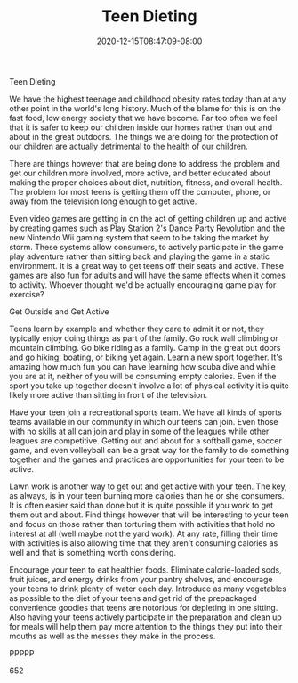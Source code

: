 ﻿---
title: "Teen Dieting"
date: 2020-12-15T08:47:09-08:00
description: "TXT Tips for Web Success"
featured_image: "/images/TXT.jpg"
tags: ["TXT"]
---

Teen Dieting

We have the highest teenage and childhood obesity rates today than at any other point in the world's long history. Much of the blame for this is on the fast food, low energy society that we have become. Far too often we feel that it is safer to keep our children inside our homes rather than out and about in the great outdoors. The things we are doing for the protection of our children are actually detrimental to the health of our children.

There are things however that are being done to address the problem and get our children more involved, more active, and better educated about making the proper choices about diet, nutrition, fitness, and overall health. The problem for most teens is getting them off the computer, phone, or away from the television long enough to get active.

Even video games are getting in on the act of getting children up and active by creating games such as Play Station 2's Dance Party Revolution and the new Nintendo Wii gaming system that seem to be taking the market by storm. These systems allow consumers, to actively participate in the game play adventure rather than sitting back and playing the game in a static environment. It is a great way to get teens off their seats and active. These games are also fun for adults and will have the same effects when it comes to activity. Whoever thought we'd be actually encouraging game play for exercise?

Get Outside and Get Active

Teens learn by example and whether they care to admit it or not, they typically enjoy doing things as part of the family. Go rock wall climbing or mountain climbing. Go bike riding as a family. Camp in the great out doors and go hiking, boating, or biking yet again. Learn a new sport together. It's amazing how much fun you can have learning how scuba dive and while you are at it, neither of you will be consuming empty calories. Even if the sport you take up together doesn't involve a lot of physical activity it is quite likely more active than sitting in front of the television.

Have your teen join a recreational sports team. We have all kinds of sports teams available in our community in which our teens can join. Even those with no skills at all can join and play in some of the leagues while other leagues are competitive. Getting out and about for a softball game, soccer game, and even volleyball can be a great way for the family to do something together and the games and practices are opportunities for your teen to be active.

Lawn work is another way to get out and get active with your teen. The key, as always, is in your teen burning more calories than he or she consumers. It is often easier said than done but it is quite possible if you work to get them out and about. Find things however that will be interesting to your teen and focus on those rather than torturing them with activities that hold no interest at all (well maybe not the yard work). At any rate, filling their time with activities is also allowing time that they aren't consuming calories as well and that is something worth considering. 

Encourage your teen to eat healthier foods. Eliminate calorie-loaded sods, fruit juices, and energy drinks from your pantry shelves, and encourage your teens to drink plenty of water each day. Introduce as many vegetables as possible to the diet of your teens and get rid of the prepackaged convenience goodies that teens are notorious for depleting in one sitting. Also having your teens actively participate in the preparation and clean up for meals will help them pay more attention to the things they put into their mouths as well as the messes they make in the process.

PPPPP

652

